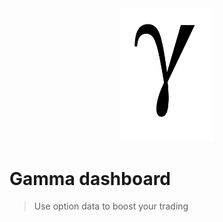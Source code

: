 <div align="center">
<img src="docs/gamma.png" width="30%"/>
</div>



# Gamma dashboard

> Use option data to boost your trading


